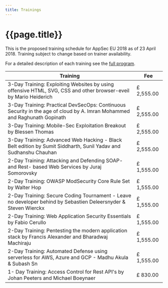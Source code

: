```yaml
---
title: Trainings
---
```

# {{page.title}}

This is the proposed training schedule for AppSec EU 2018 as of 23 April 2018. Training subject to change based on trainer availability.

For a detailed description of each training see the [full program](/program/).

<table class="price">
<thead>
<tr>
	<th>Training</th>
	<th>Fee</th>
</tr>
</thead>
<tbody>
<tr>
	<td>3-Day Training: Exploiting Websites by using offensive HTML, SVG, CSS and other browser-eveil by Mario Heiderich</td>
	<td>£ 2,555.00</td>
</tr>
<tr>
	<td>3-Day Training: Practical DevSecOps: Continuous Security in the age of cloud by A. Imran Mohammed and Raghunath Gopinath</td>
	<td>£ 2,555.00</td>
</tr>
<tr>
	<td>3-Day Training: Mobile-Sec Exploitation Breakout by Blessen Thomas</td>
	<td>£ 2,555.00</td>
</tr>
<tr>
	<td>3-Day Training: Advanced Web Hacking - Black Belt edition by Sumit Siddharth, Sunil Yadav and Sudhanshu Chauhan</td>
	<td>£ 2,555.00</td>
</tr>
<tr>
	<td>2-Day Training: Attacking and Defending SOAP- and Rest- based Web Services by Juraj Somorovsky</td>
	<td>£ 1,555.00</td>
</tr>
<tr>
	<td>2-Day Training: OWASP ModSecurity Core Rule Set by Walter Hop</td>
	<td>£ 1,555.00</td>
</tr>
<tr>
	<td>2-Day Training:  Secure Coding Tournament - Leave no developer behind by Sebastien Deleersnyder & Steven Wierckx</td>
	<td>£ 1,555.00</td>
</tr>
<tr>
	<td>2-Day Training:  Web Application Security Essentials by Fabio Cerullo</td>
	<td>£ 1,555.00</td>
</tr>
<tr>
	<td>2-Day Training:  Pentesting the modern application stack by Francis Alexander and Bharadwaj Machiraju</td>
	<td>£ 1,555.00</td>
</tr>
<tr>
	<td>2-Day Training:  Automated Defense using serverless for AWS, Azure and GCP - Madhu Akula & Subash Sn</td>
	<td>£ 1,555.00</td>
</tr>
<tr>
	<td>1- Day Training:  Access Control for Rest API's by Johan Peeters and Michael Boeynaer</td>
	<td>£ 830.00</td>
</tr>
</tbody>
</table>
